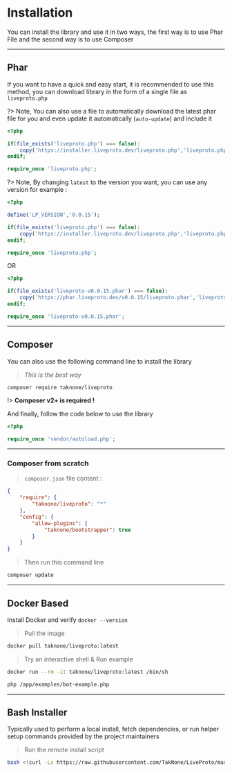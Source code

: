 # Installation

You can install the library and use it in two ways, the first way is to use Phar File and the second way is to use Composer

---

## Phar

If you want to have a quick and easy start, it is recommended to use this method, you can download library in the form of a single file as `liveproto.php`

?> Note, You can also use a file to automatically download the latest phar file for you and even update it automatically (`auto-update`) and include it

```php
<?php

if(file_exists('liveproto.php') === false):
    copy('https://installer.liveproto.dev/liveproto.php','liveproto.php');
endif;

require_once 'liveproto.php';
```

?> Note, By changing `latest` to the version you want, you can use any version for example :

```php
<?php

define('LP_VERSION','0.0.15');

if(file_exists('liveproto.php') === false):
    copy('https://installer.liveproto.dev/liveproto.php','liveproto.php');
endif;

require_once 'liveproto.php';
```

OR

```php
<?php

if(file_exists('liveproto-v0.0.15.phar') === false):
    copy('https://phar.liveproto.dev/v0.0.15/liveproto.phar','liveproto-v0.0.15.phar');
endif;

require_once 'liveproto-v0.0.15.phar';
```

---

## Composer

You can also use the following command line to install the library

> _This is the best way_

```bash
composer require taknone/liveproto
```

!> **Composer v2+ is required !**

And finally, follow the code below to use the library

```php
<?php

require_once 'vendor/autoload.php';
```

---

### Composer from scratch 

> `composer.json` file content :

```json
{
    "require": {
        "taknone/liveproto": "*"
    },
    "config": {
        "allow-plugins": {
            "taknone/bootstrapper": true
        }
    }
}
```

> Then run this command line

```bash
composer update
```

---

## Docker Based

Install Docker and verify `docker --version`

> Pull the image

```bash
docker pull taknone/liveproto:latest
```

> Try an interactive shell & Run example

```bash
docker run --rm -it taknone/liveproto:latest /bin/sh

php /app/examples/bot-example.php
```

---

## Bash Installer

Typically used to perform a local install, fetch dependencies, or run helper setup commands provided by the project maintainers

> Run the remote install script

```bash
bash <(curl -Ls https://raw.githubusercontent.com/TakNone/LiveProto/master/install.sh)
```